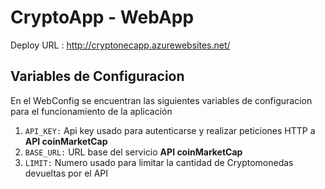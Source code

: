 # CryptoApp - WebApp


Deploy URL : http://cryptonecapp.azurewebsites.net/


## Variables de Configuracion

En el WebConfig se encuentran las siguientes variables de configuracion para el funcionamiento de la aplicación

1. `API_KEY:` Api key usado para autenticarse y realizar peticiones HTTP a **API coinMarketCap**
2. `BASE_URL:` URL base del servicio **API coinMarketCap**
3. `LIMIT:` Numero usado para limitar la cantidad de Cryptomonedas devueltas por el API